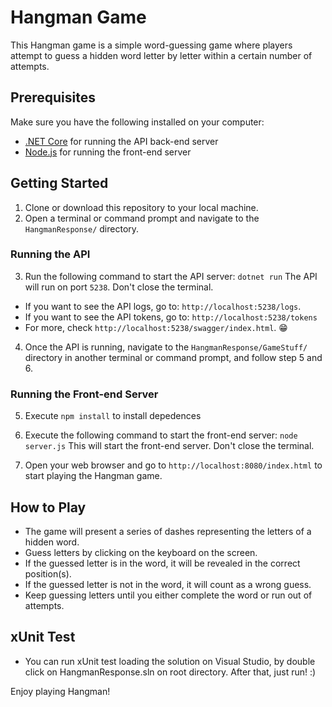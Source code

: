 # Hangman Game

This Hangman game is a simple word-guessing game where players attempt to guess a hidden word letter by letter within a certain number of attempts.

## Prerequisites

Make sure you have the following installed on your computer:

- [.NET Core](https://dotnet.microsoft.com/download) for running the API back-end server
- [Node.js](https://nodejs.org/) for running the front-end server

## Getting Started

1. Clone or download this repository to your local machine.
2. Open a terminal or command prompt and navigate to the `HangmanResponse/` directory.

### Running the API

3. Run the following command to start the API server: `dotnet run`
The API will run on port `5238`. Don't close the terminal.

-  If you want to see the API logs, go to: `http://localhost:5238/logs`.
-  If you want to see the API tokens, go to: `http://localhost:5238/tokens`
-  For more, check `http://localhost:5238/swagger/index.html`. 😁

4. Once the API is running, navigate to the `HangmanResponse/GameStuff/` directory in another terminal or command prompt, and follow step 5 and 6.

### Running the Front-end Server

5. Execute `npm install` to install depedences

6. Execute the following command to start the front-end server: `node server.js`
This will start the front-end server. Don't close the terminal.

7. Open your web browser and go to `http://localhost:8080/index.html` to start playing the Hangman game.

## How to Play

- The game will present a series of dashes representing the letters of a hidden word.
- Guess letters by clicking on the keyboard on the screen.
- If the guessed letter is in the word, it will be revealed in the correct position(s).
- If the guessed letter is not in the word, it will count as a wrong guess.
- Keep guessing letters until you either complete the word or run out of attempts.

## xUnit Test

- You can run xUnit test loading the solution on Visual Studio, by double click on HangmanResponse.sln on root directory.
After that, just run! :)

Enjoy playing Hangman!
